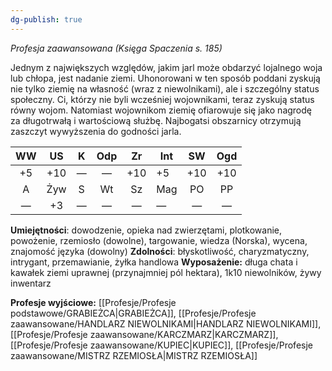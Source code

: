 ```yaml
---
dg-publish: true
---
```

*Profesja zaawansowana (Księga Spaczenia s. 185)*

Jednym z największych względów, jakim jarl może obdarzyć lojalnego woja lub chłopa, jest nadanie ziemi. Uhonorowani w ten sposób poddani zyskują nie tylko ziemię na własność (wraz z niewolnikami), ale i szczególny status społeczny. Ci, którzy nie byli wcześniej wojownikami, teraz zyskują status równy wojom. Natomiast wojownikom ziemię ofiarowuje się jako nagrodę za długotrwałą i wartościową służbę. Najbogatsi obszarnicy otrzymują zaszczyt wywyższenia do godności jarla.

| WW  | US  |  K  | Odp | Zr  | Int | SW  | Ogd |
|:---:|:---:|:---:|:---:|:---:| --- |:---:|:---:|
| +5  | +10 |  —  |  —  | +10 | +5  | +10 | +10 |
|  A  | Żyw |  S  | Wt  | Sz  | Mag | PO  | PP  |
|  —  | +3  |  —  |  —  |  —  | —   |  —  |  —  |

**Umiejętności**: dowodzenie, opieka nad zwierzętami, plotkowanie, powożenie, rzemiosło (dowolne), targowanie, wiedza (Norska), wycena, znajomość języka (dowolny)
**Zdolności**: błyskotliwość, charyzmatyczny, intrygant, przemawianie, żyłka handlowa
**Wyposażenie:** długa chata i kawałek ziemi uprawnej (przynajmniej pól hektara), 1k10 niewolników, żywy inwentarz

**Profesje wyjściowe:** [[Profesje/Profesje podstawowe/GRABIEŻCA\|GRABIEŻCA]], [[Profesje/Profesje zaawansowane/HANDLARZ NIEWOLNIKAMI\|HANDLARZ NIEWOLNIKAMI]], [[Profesje/Profesje zaawansowane/KARCZMARZ\|KARCZMARZ]], [[Profesje/Profesje zaawansowane/KUPIEC\|KUPIEC]], [[Profesje/Profesje zaawansowane/MISTRZ RZEMIOSŁA\|MISTRZ RZEMIOSŁA]]